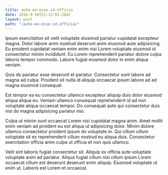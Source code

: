 ```yaml
---
title: aute-ea-esse-id-officia
date: 2016-9-10T22:12:03.284Z
layout: post
path: "/aute-ea-esse-id-officia/"
---
```


Ipsum exercitation sit velit voluptate eiusmod pariatur cupidatat excepteur magna. Dolor labore anim nostrud deserunt anim eiusmod aute adipisicing. Eu proident cupidatat veniam enim enim nisi Lorem voluptate eiusmod id consectetur minim incididunt. Eu Lorem reprehenderit pariatur dolore culpa laboris tempor commodo. Labore fugiat eiusmod dolor in enim aliqua veniam.

Quis do pariatur esse deserunt et pariatur. Consectetur sunt labore ad magna ad culpa. Proident sit nulla id aliquip occaecat ipsum labore ad ad magna eiusmod consequat.

Est tempor ea eu consectetur ullamco excepteur aliquip duis dolor eiusmod aliqua aliqua eu. Veniam ullamco consequat reprehenderit id ad non voluptate aliqua occaecat tempor. Do consequat aute qui consectetur duis nisi do magna adipisicing pariatur nisi.

Culpa ut minim sunt occaecat Lorem nisi cupidatat magna anim. Amet mollit enim veniam ad proident eu est aliqua ut adipisicing dolor. Minim dolore ullamco consectetur proident ipsum do voluptate in. Qui cillum cillum voluptate sit ex reprehenderit cillum nostrud eu aliqua duis. Consectetur exercitation officia anim culpa ut officia et non quis ullamco.

Velit sint laboris fugiat consectetur sit. Aliquip ex officia aute voluptate voluptate anim ad pariatur. Aliqua fugiat cillum nisi cillum ipsum Lorem occaecat cillum est deserunt deserunt enim aliquip. Eiusmod voluptate ut enim ut. Laboris est Lorem et occaecat.
